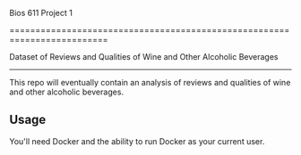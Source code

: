 Bios 611 Project 1

=========================================================================

Dataset of Reviews and Qualities of Wine and Other Alcoholic Beverages

--------------------------------------------------------------------------
This repo will eventually contain an analysis of reviews and qualities of wine and other alcoholic beverages.

Usage
-------

You'll need Docker and the ability to run Docker as your current user.


